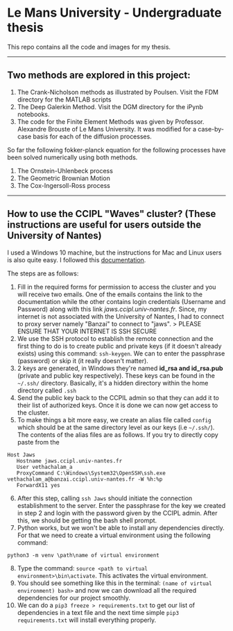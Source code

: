 # Le Mans University - Undergraduate thesis

This repo contains all the code and images for my thesis.

---
## Two methods are explored in this project:
1. The Crank-Nicholson methods as illustrated by Poulsen. Visit the FDM directory for the MATLAB scripts
2. The Deep Galerkin Method. Visit the DGM directory for the iPynb notebooks.
3. The code for the Finite Element Methods was given by Professor. Alexandre Brouste of Le Mans University. It was modified for a case-by-case basis for each of the diffusion processes.

So far the following fokker-planck equation for the following processes have been solved numerically using both methods.
1. The Ornstein-Uhlenbeck process
2. The Geometric Brownian Motion
3. The Cox-Ingersoll-Ross process

---
## How to use the CCIPL "Waves" cluster? (These instructions are useful for users outside the University of Nantes)
I used a Windows 10 machine, but the instructions for Mac and Linux users is also quite easy.
I followed this [documentation](https://doc.ccipl.univ-nantes.fr/CCIPL-PUBLIC/stable/access/access.html).

The steps are as follows:
1. Fill in the required forms for permission to access the cluster and you will receive two emails. One of the emails contains the link to the documentation while the other contains login credentials (Username and Password) along with this link *jaws.ccipl.univ-nantes.fr*. Since, my internet is not associated with the University of Nantes, I had to connect to proxy server namely "Banzai" to connect to "jaws". > PLEASE ENSURE THAT YOUR INTERNET IS SSH SECURE
2. We use the SSH protocol to establish the remote connection and the first thing to do is to create public and private keys (if it doesn't already exists) using this command: `ssh-keygen`. We can to enter the passphrase (password) or skip it (it really doesn't matter). 
3. 2 keys are generated, in Windows they're named **id_rsa and id_rsa.pub** (private and public key respectively). These keys can be found in the `~/.ssh/` directory. Basically, it's a hidden directory within the home directory called `.ssh`
4. Send the public key back to the CCPIL admin so that they can add it to their list of authorized keys. Once it is done we can now get access to the cluster.
5. To make things a bit more easy, we create an alias file called `config` which should be at the same directory level as our keys (i.e `~/.ssh/`). The contents of the alias files are as follows. If you try to directly copy paste from the 
  ```
  Host Jaws
     Hostname jaws.ccipl.univ-nantes.fr
     User vethachalam_a
     ProxyCommand C:\Windows\System32\OpenSSH\ssh.exe vethachalam_a@banzai.ccipl.univ-nantes.fr -W %h:%p
     ForwardX11 yes
  ```
6. After this step, calling `ssh Jaws` should initiate the connection establishment to the server. Enter the passphrase for the key we created in step 2 and login with the password given by the CCIPL admin. After this, we should be getting the bash shell prompt.
7. Python works, but we won't be able to install any dependencies directly. For that we need to create a virtual environment using the following command: 
```
python3 -m venv \path\name of virtual environment
```
8. Type the command: `source <path to virtual environment>\bin\activate`. This activates the virtual environment.
9. You should see something like this in the terminal: `(name of virtual environment) bash>` and now we can download all the required dependencies for our project smoothly.
10. We can do a `pip3 freeze > requirements.txt` to get our list of dependencies in a text file and the next time simple `pip3 requirements.txt` will install everything properly.
   


